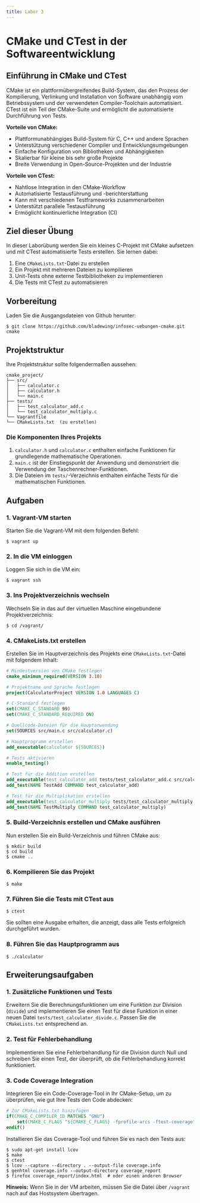 ```yaml
---
title: Labor 3
---
```


# CMake und CTest in der Softwareentwicklung

## Einführung in CMake und CTest

CMake ist ein plattformübergreifendes Build-System, das den Prozess der Kompilierung, Verlinkung und Installation von Software unabhängig vom Betriebssystem und der verwendeten Compiler-Toolchain automatisiert. CTest ist ein Teil der CMake-Suite und ermöglicht die automatisierte Durchführung von Tests.

**Vorteile von CMake:**

- Plattformunabhängiges Build-System für C, C++ und andere Sprachen
- Unterstützung verschiedener Compiler und Entwicklungsumgebungen
- Einfache Konfiguration von Bibliotheken und Abhängigkeiten
- Skalierbar für kleine bis sehr große Projekte
- Breite Verwendung in Open-Source-Projekten und der Industrie

**Vorteile von CTest:**

- Nahtlose Integration in den CMake-Workflow
- Automatisierte Testausführung und -berichterstattung
- Kann mit verschiedenen Testframeworks zusammenarbeiten
- Unterstützt parallele Testausführung
- Ermöglicht kontinuierliche Integration (CI)

## Ziel dieser Übung

In dieser Laborübung werden Sie ein kleines C-Projekt mit CMake aufsetzen und mit CTest automatisierte Tests erstellen. Sie lernen dabei:

1. Eine `CMakeLists.txt`-Datei zu erstellen
2. Ein Projekt mit mehreren Dateien zu kompilieren
3. Unit-Tests ohne externe Testbibliotheken zu implementieren
4. Die Tests mit CTest zu automatisieren

## Vorbereitung

Laden Sie die Ausgangsdateien von Github herunter:

```console
$ git clone https://github.com/bladewing/infosec-uebungen-cmake.git cmake
```

## Projektstruktur

Ihre Projektstruktur sollte folgendermaßen aussehen:

```
cmake_project/
├── src/
│   ├── calculator.c
│   ├── calculator.h
│   └── main.c
├── tests/
│   ├── test_calculator_add.c
│   └── test_calculator_multiply.c
└── Vagrantfile
└── CMakeLists.txt  (zu erstellen)
```

### Die Komponenten Ihres Projekts

1. `calculator.h` und `calculator.c` enthalten einfache Funktionen für grundlegende mathematische Operationen.
2. `main.c` ist der Einstiegspunkt der Anwendung und demonstriert die Verwendung der Taschenrechner-Funktionen.
3. Die Dateien im `tests/`-Verzeichnis enthalten einfache Tests für die mathematischen Funktionen.

## Aufgaben

### 1. Vagrant-VM starten

Starten Sie die Vagrant-VM mit dem folgenden Befehl:

```console
$ vagrant up
```

### 2. In die VM einloggen

Loggen Sie sich in die VM ein:

```console
$ vagrant ssh
```

### 3. Ins Projektverzeichnis wechseln

Wechseln Sie in das auf der virtuellen Maschine eingebundene Projektverzeichnis:

```console
$ cd /vagrant/
```

### 4. CMakeLists.txt erstellen

Erstellen Sie im Hauptverzeichnis des Projekts eine `CMakeLists.txt`-Datei mit folgendem Inhalt:

```cmake
# Mindestversion von CMake festlegen
cmake_minimum_required(VERSION 3.10)

# Projektname und Sprache festlegen
project(CalculatorProject VERSION 1.0 LANGUAGES C)

# C-Standard festlegen
set(CMAKE_C_STANDARD 99)
set(CMAKE_C_STANDARD_REQUIRED ON)

# Quellcode-Dateien für die Hauptanwendung
set(SOURCES src/main.c src/calculator.c)

# Hauptprogramm erstellen
add_executable(calculator ${SOURCES})

# Tests aktivieren
enable_testing()

# Test für die Addition erstellen
add_executable(test_calculator_add tests/test_calculator_add.c src/calculator.c)
add_test(NAME TestAdd COMMAND test_calculator_add)

# Test für die Multiplikation erstellen
add_executable(test_calculator_multiply tests/test_calculator_multiply.c src/calculator.c)
add_test(NAME TestMultiply COMMAND test_calculator_multiply)
```

### 5. Build-Verzeichnis erstellen und CMake ausführen

Nun erstellen Sie ein Build-Verzeichnis und führen CMake aus:

```console
$ mkdir build
$ cd build
$ cmake ..
```

### 6. Kompilieren Sie das Projekt

```console
$ make
```

### 7. Führen Sie die Tests mit CTest aus

```console
$ ctest
```

Sie sollten eine Ausgabe erhalten, die anzeigt, dass alle Tests erfolgreich durchgeführt wurden.

### 8. Führen Sie das Hauptprogramm aus

```console
$ ./calculator
```

## Erweiterungsaufgaben

### 1. Zusätzliche Funktionen und Tests

Erweitern Sie die Berechnungsfunktionen um eine Funktion zur Division (`divide`) und implementieren Sie einen Test für diese Funktion in einer neuen Datei `tests/test_calculator_divide.c`. Passen Sie die `CMakeLists.txt` entsprechend an.

### 2. Test für Fehlerbehandlung

Implementieren Sie eine Fehlerbehandlung für die Division durch Null und schreiben Sie einen Test, der überprüft, ob die Fehlerbehandlung korrekt funktioniert.

### 3. Code Coverage Integration

Integrieren Sie ein Code-Coverage-Tool in Ihr CMake-Setup, um zu überprüfen, wie gut Ihre Tests den Code abdecken:

```cmake
# Zur CMakeLists.txt hinzufügen
if(CMAKE_C_COMPILER_ID MATCHES "GNU")
    set(CMAKE_C_FLAGS "${CMAKE_C_FLAGS} -fprofile-arcs -ftest-coverage")
endif()
```

Installieren Sie das Coverage-Tool und führen Sie es nach den Tests aus:

```console
$ sudo apt-get install lcov
$ make
$ ctest
$ lcov --capture --directory . --output-file coverage.info
$ genhtml coverage.info --output-directory coverage_report
$ firefox coverage_report/index.html  # oder einen anderen Browser
```

**Hinweis:** Wenn Sie in der VM arbeiten, müssen Sie die Datei über `/vagrant` nach auf das Hostsystem übertragen.
